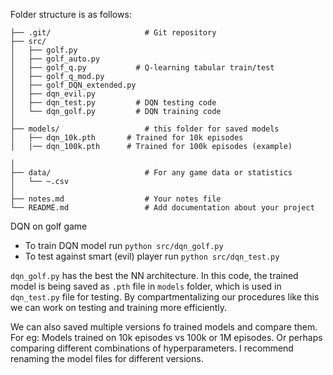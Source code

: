 Folder structure is as follows:

```
├── .git/                     # Git repository 
├── src/                      
│   ├── golf.py
│   ├── golf_auto.py
│   ├── golf_q.py           # Q-learning tabular train/test
│   ├── golf_q_mod.py
│   ├── golf_DQN_extended.py
│   ├── dqn_evil.py
│   ├── dqn_test.py         # DQN testing code
│   └── dqn_golf.py         # DQN training code
│
├── models/                   # this folder for saved models
│   ├── dqn_10k.pth       # Trained for 10k episodes
│   |── dqn_100k.pth      # Trained for 100k episodes (example)

│
├── data/                     # For any game data or statistics
│   └── ~.csv
│
├── notes.md                  # Your notes file
└── README.md                 # Add documentation about your project
```

DQN on golf game
- To train DQN model run `python src/dqn_golf.py`
- To test against smart (evil) player run `python src/dqn_test.py`

`dqn_golf.py` has the best the NN architecture. In this code, the trained model is being saved as `.pth` file in `models` folder, which is used in `dqn_test.py` file for testing. By compartmentalizing our procedures like this we can work on testing and training more efficiently.

We can also saved multiple versions fo trained models and compare them. For eg: Models trained on 10k episodes vs 100k or 1M episodes. Or perhaps comparing different combinations of hyperparameters. I recommend renaming the model files for different versions.

